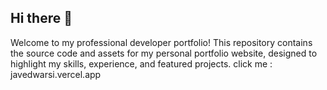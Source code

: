 ## Hi there 👋

<!--
**JavedWarsi/javedwarsi** is a ✨ _special_ ✨ repository because its `README.md` (this file) appears on your GitHub profile.
-->
Welcome to my professional developer portfolio!
This repository contains the source code and assets for my personal portfolio website, designed to highlight my skills, experience, and featured projects.
click me : javedwarsi.vercel.app
